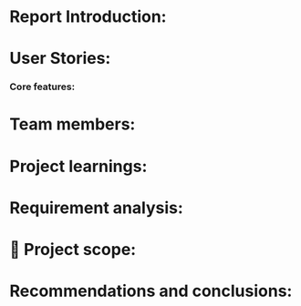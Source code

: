 
# Report Introduction:

# User Stories:

### Core features:

# Team members:

# Project learnings:

# Requirement analysis:

# 🧠 Project scope:

# Recommendations and conclusions:
